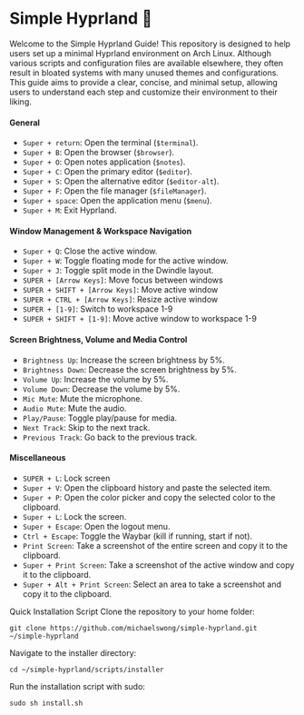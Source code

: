 # Simple Hyprland 🌟 
Welcome to the Simple Hyprland Guide! This repository is designed to help users set up a minimal Hyprland environment on Arch Linux. Although various scripts and configuration files are available elsewhere, they often result in bloated systems with many unused themes and configurations. This guide aims to provide a clear, concise, and minimal setup, allowing users to understand each step and customize their environment to their liking.
#### General
- `Super + return`: Open the terminal (`$terminal`).
- `Super + B`: Open the browser (`$browser`).
- `Super + O`: Open notes application (`$notes`).
- `Super + C`: Open the primary editor (`$editor`).
- `Super + S`: Open the alternative editor (`$editor-alt`).
- `Super + F`: Open the file manager (`$fileManager`).
- `Super + space`: Open the application menu (`$menu`).
- `Super + M`: Exit Hyprland.

#### Window Management & Workspace Navigation
- `Super + Q`: Close the active window.
- `Super + W`: Toggle floating mode for the active window.
- `Super + J`: Toggle split mode in the Dwindle layout.
- `SUPER + [Arrow Keys]`: Move focus between windows
- `SUPER + SHIFT + [Arrow Keys]`: Move active window
- `SUPER + CTRL + [Arrow Keys]`: Resize active window
- `SUPER + [1-9]`: Switch to workspace 1-9
- `SUPER + SHIFT + [1-9]`: Move active window to workspace 1-9

#### Screen Brightness, Volume and Media Control
- `Brightness Up`: Increase the screen brightness by 5%.
- `Brightness Down`: Decrease the screen brightness by 5%.
- `Volume Up`: Increase the volume by 5%.
- `Volume Down`: Decrease the volume by 5%.
- `Mic Mute`: Mute the microphone.
- `Audio Mute`: Mute the audio.
- `Play/Pause`: Toggle play/pause for media.
- `Next Track`: Skip to the next track.
- `Previous Track`: Go back to the previous track.

#### Miscellaneous
- `SUPER + L`: Lock screen
- `Super + V`: Open the clipboard history and paste the selected item.
- `Super + P`: Open the color picker and copy the selected color to the clipboard.
- `Super + L`: Lock the screen.
- `Super + Escape`: Open the logout menu.
- `Ctrl + Escape`: Toggle the Waybar (kill if running, start if not).
- `Print Screen`: Take a screenshot of the entire screen and copy it to the clipboard.
- `Super + Print Screen`: Take a screenshot of the active window and copy it to the clipboard.
- `Super + Alt + Print Screen`: Select an area to take a screenshot and copy it to the clipboard.

Quick Installation Script
Clone the repository to your home folder:

`git clone https://github.com/michaelswong/simple-hyprland.git ~/simple-hyprland`

Navigate to the installer directory:

`cd ~/simple-hyprland/scripts/installer`

Run the installation script with sudo:

`sudo sh install.sh`

